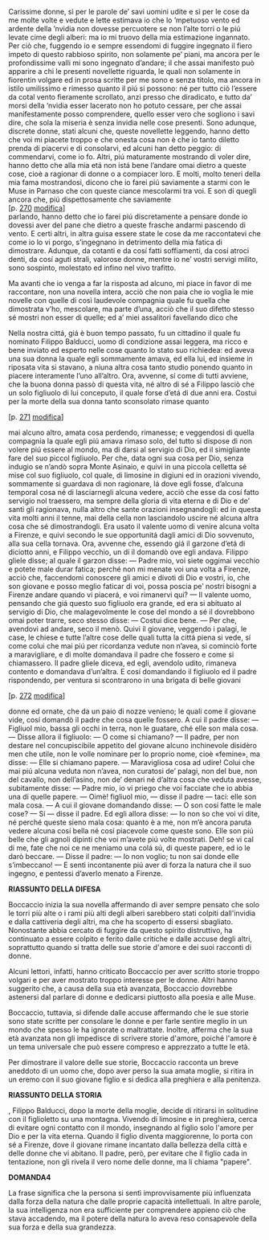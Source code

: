 Carissime donne, sì per le parole de’ savi uomini udite e sì per le cose da me molte volte e vedute e lette estimava io che lo ’mpetuoso vento ed ardente della ’nvidia non dovesse percuotere se non l’alte torri o le piú levate cime degli alberi: ma io mi truovo della mia estimazione ingannato. Per ciò che, fuggendo io e sempre essendomi di fuggire ingegnato il fiero impeto di questo rabbioso spirito, non solamente pe’ piani, ma ancora per le profondissime valli mi sono ingegnato d’andare; il che assai manifesto può apparire a chi le presenti novellette riguarda, le quali non solamente in fiorentin volgare ed in prosa scritte per me sono e senza titolo, ma ancora in istilo umilissimo e rimesso quanto il piú si possono: né per tutto ciò l’essere da cotal vento fieramente scrollato, anzi presso che diradicato, e tutto da’ morsi della ’nvidia esser lacerato non ho potuto cessare, per che assai manifestamente posso comprendere, quello esser vero che sogliono i savi dire, che sola la miseria è senza invidia nelle cose presenti. Sono adunque, discrete donne, stati alcuni che, queste novellette leggendo, hanno detto che voi mi piacete troppo e che onesta cosa non è che io tanto diletto prenda di piacervi e di consolarvi, ed alcuni han detto peggio: di commendarvi, come io fo. Altri, piú maturamente mostrando di voler dire, hanno detto che alla mia etá non istá bene l’andare omai dietro a queste cose, cioè a ragionar di donne o a compiacer loro. E molti, molto teneri della mia fama mostrandosi, dicono che io farei piú saviamente a starmi con le Muse in Parnaso che con queste ciance mescolarmi tra voi. E son di quegli ancora che, piú dispettosamente che saviamente   
\[p. [270](https://it.wikisource.org/wiki/Pagina:Boccaccio_-_Decameron_I.djvu/274) [modifica](https://it.wikisource.org/w/index.php?title=Pagina:Boccaccio_-_Decameron_I.djvu/274&action=edit)\]  
parlando, hanno detto che io farei piú discretamente a pensare donde io dovessi aver del pane che dietro a queste frasche andarmi pascendo di vento. E certi altri, in altra guisa essere state le cose da me raccontatevi che come io lo vi porgo, s’ingegnano in detrimento della mia fatica di dimostrare. Adunque, da cotanti e da cosí fatti soffiamenti, da cosí atroci denti, da cosí aguti strali, valorose donne, mentre io ne’ vostri servigi milito, sono sospinto, molestato ed infino nel vivo trafitto. 

Ma avanti che io venga a far la risposta ad alcuno, mi piace in favor di me raccontare, non una novella intera, acciò che non paia che io voglia le mie novelle con quelle di così laudevole compagnia quale fu quella che dimostrata v’ho, mescolare, ma parte d’una, acciò che il suo difetto stesso sé mostri non esser di quelle; ed a’ miei assalitori favellando dico che

Nella nostra cittá, giá è buon tempo passato, fu un cittadino il quale fu nominato Filippo Balducci, uomo di condizione assai leggera, ma ricco e bene inviato ed esperto nelle cose quanto lo stato suo richiedea: ed aveva una sua donna la quale egli sommamente amava, ed ella lui, ed insieme in riposata vita si stavano, a niuna altra cosa tanto studio ponendo quanto in piacere interamente l’uno all’altro. Ora, avvenne, sí come di tutti avviene, che la buona donna passò di questa vita, né altro di sé a Filippo lasciò che un solo figliuolo di lui conceputo, il quale forse d’etá di due anni era. Costui per la morte della sua donna tanto sconsolato rimase quanto 

\[p. [271](https://it.wikisource.org/wiki/Pagina:Boccaccio_-_Decameron_I.djvu/275) [modifica](https://it.wikisource.org/w/index.php?title=Pagina:Boccaccio_-_Decameron_I.djvu/275&action=edit)\]

mai alcuno altro, amata cosa perdendo, rimanesse; e veggendosi di quella compagnia la quale egli piú amava rimaso solo, del tutto si dispose di non volere piú essere al mondo, ma di darsi al servigio di Dio, ed il simigliante fare del suo piccol figliuolo. Per che, data ogni sua cosa per Dio, senza indugio se n’andò sopra Monte Asinaio, e quivi in una piccola celletta sé mise col suo figliuolo, col quale, di limosine in digiuni ed in orazioni vivendo, sommamente si guardava di non ragionare, lá dove egli fosse, d’alcuna temporal cosa né di lasciarnegli alcuna vedere, acciò che esse da cosí fatto servigio nol traessero, ma sempre della gloria di vita eterna e di Dio e de’ santi gli ragionava, nulla altro che sante orazioni insegnandogli: ed in questa vita molti anni il tenne, mai della cella non lasciandolo uscire né alcuna altra cosa che sé dimostrandogli. Era usato il valente uomo di venire alcuna volta a Firenze, e quivi secondo le sue opportunitá dagli amici di Dio sovvenuto, alla sua cella tornava. Ora, avvenne che, essendo giá il garzone d’etá di diciotto anni, e Filippo vecchio, un dí il domandò ove egli andava. Filippo gliele disse; al quale il garzon disse: — Padre mio, voi siete oggimai vecchio e potete male durar fatica; perché non mi menate voi una volta a Firenze, acciò che, faccendomi conoscere gli amici e divoti di Dio e vostri, io, che son giovane e posso meglio faticar di voi, possa poscia pe’ nostri bisogni a Firenze andare quando vi piacerá, e voi rimanervi qui? — Il valente uomo, pensando che giá questo suo figliuolo era grande, ed era si abituato al servigio di Dio, che malagevolmente le cose del mondo a sé il dovrebbono omai poter trarre, seco stesso disse: — Costui dice bene. — Per che, avendovi ad andare, seco il menò. Quivi il giovane, veggendo i palagi, le case, le chiese e tutte l’altre cose delle quali tutta la cittá piena si vede, sí come colui che mai piú per ricordanza vedute non n’avea, si cominciò forte a maravigliare, e di molte domandava il padre che fossero e come si chiamassero. Il padre gliele diceva, ed egli, avendolo udito, rimaneva contento e domandava d’un’altra. E cosí domandando il figliuolo ed il padre rispondendo, per ventura si scontrarono in una brigata di belle giovani 

\[p. [272](https://it.wikisource.org/wiki/Pagina:Boccaccio_-_Decameron_I.djvu/276) [modifica](https://it.wikisource.org/w/index.php?title=Pagina:Boccaccio_-_Decameron_I.djvu/276&action=edit)\]

donne ed ornate, che da un paio di nozze venieno; le quali come il giovane vide, cosí domandò il padre che cosa quelle fossero. A cui il padre disse: — Figliuol mio, bassa gli occhi in terra, non le guatare, ché elle son mala cosa. — Disse allora il figliuolo: — O come si chiamano? — Il padre, per non destare nel concupiscibile appetito del giovane alcuno inchinevole disidèro men che utile, non le volle nominare per lo proprio nome, cioè «femine», ma disse: — Elle si chiamano papere. — Maravigliosa cosa ad udire\! Colui che mai piú alcuna veduta non n’avea, non curatosi de’ palagi, non del bue, non del cavallo, non dell’asino, non de’ denari né d’altra cosa che veduta avesse, subitamente disse: — Padre mio, io vi priego che voi facciate che io abbia una di quelle papere. — Oimè\! figliuol mio, — disse il padre — taci: elle son mala cosa. — A cui il giovane domandando disse: — O son cosí fatte le male cose? — Sí — disse il padre. Ed egli allora disse: — Io non so che voi vi dite, né perché queste sieno mala cosa: quanto è a me, non m’è ancora paruta vedere alcuna cosí bella né cosí piacevole come queste sono. Elle son piú belle che gli agnoli dipinti che voi m’avete piú volte mostrati. Deh\! se vi cal di me, fate che noi ce ne meniamo una colá sú, di queste papere, ed io le darò beccare. — Disse il padre: — Io non voglio; tu non sai donde elle s’imbeccano\! — E sentì incontanente piú aver di forza la natura che il suo ingegno, e pentessi d’averlo menato a Firenze.

**RIASSUNTO DELLA DIFESA**

Boccaccio inizia la sua novella affermando di aver sempre pensato che solo le torri più alte o i rami più alti degli alberi sarebbero stati colpiti dall'invidia e dalla cattiveria degli altri, ma che ha scoperto di essersi sbagliato. Nonostante abbia cercato di fuggire da questo spirito distruttivo, ha continuato a essere colpito e ferito dalle critiche e dalle accuse degli altri, soprattutto quando si tratta delle sue storie d'amore e dei suoi racconti di donne.

Alcuni lettori, infatti, hanno criticato Boccaccio per aver scritto storie troppo volgari e per aver mostrato troppo interesse per le donne. Altri hanno suggerito che, a causa della sua età avanzata, Boccaccio dovrebbe astenersi dal parlare di donne e dedicarsi piuttosto alla poesia e alle Muse.

Boccaccio, tuttavia, si difende dalle accuse affermando che le sue storie sono state scritte per consolare le donne e per farle sentire meglio in un mondo che spesso le ha ignorate o maltrattate. Inoltre, afferma che la sua età avanzata non gli impedisce di scrivere storie d'amore, poiché l'amore è un tema universale che può essere compreso e apprezzato a tutte le età.

Per dimostrare il valore delle sue storie, Boccaccio racconta un breve aneddoto di un uomo che, dopo aver perso la sua amata moglie, si ritira in un eremo con il suo giovane figlio e si dedica alla preghiera e alla penitenza. 

**RIASSUNTO DELLA STORIA**

, Filippo Balducci, dopo la morte della moglie, decide di ritirarsi in solitudine con il figlioletto su una montagna. Vivendo di limosine e in preghiera, cerca di evitare ogni contatto con il mondo, insegnando al figlio solo l'amore per Dio e per la vita eterna. Quando il figlio diventa maggiorenne, lo porta con sé a Firenze, dove il giovane rimane incantato dalla bellezza della città e delle donne che vi abitano. Il padre, però, per evitare che il figlio cada in tentazione, non gli rivela il vero nome delle donne, ma li chiama "papere".

**DOMANDA4**

La frase significa che la persona si sentì improvvisamente più influenzata dalla forza della natura che dalle proprie capacità intellettuali. In altre parole, la sua intelligenza non era sufficiente per comprendere appieno ciò che stava accadendo, ma il potere della natura lo aveva reso consapevole della sua forza e della sua grandezza.

